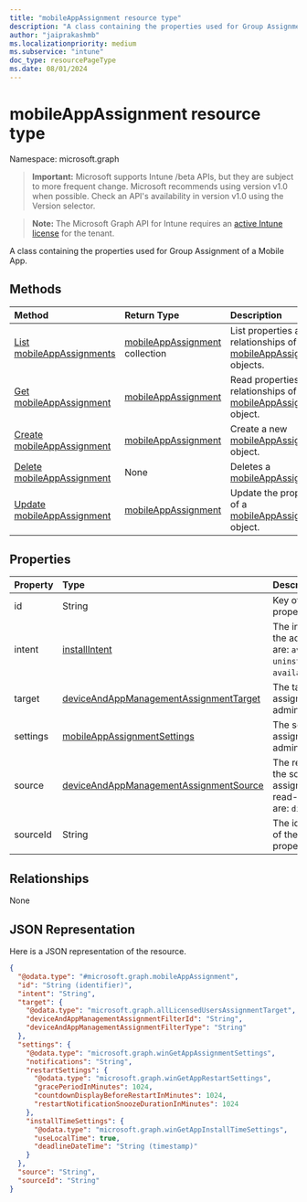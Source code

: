 ```yaml
---
title: "mobileAppAssignment resource type"
description: "A class containing the properties used for Group Assignment of a Mobile App."
author: "jaiprakashmb"
ms.localizationpriority: medium
ms.subservice: "intune"
doc_type: resourcePageType
ms.date: 08/01/2024
---
```


# mobileAppAssignment resource type

Namespace: microsoft.graph

> **Important:** Microsoft supports Intune /beta APIs, but they are subject to more frequent change. Microsoft recommends using version v1.0 when possible. Check an API's availability in version v1.0 using the Version selector.

> **Note:** The Microsoft Graph API for Intune requires an [active Intune license](https://go.microsoft.com/fwlink/?linkid=839381) for the tenant.

A class containing the properties used for Group Assignment of a Mobile App.

## Methods
|Method|Return Type|Description|
|:---|:---|:---|
|[List mobileAppAssignments](../api/intune-apps-mobileappassignment-list.md)|[mobileAppAssignment](../resources/intune-apps-mobileappassignment.md) collection|List properties and relationships of the [mobileAppAssignment](../resources/intune-apps-mobileappassignment.md) objects.|
|[Get mobileAppAssignment](../api/intune-apps-mobileappassignment-get.md)|[mobileAppAssignment](../resources/intune-apps-mobileappassignment.md)|Read properties and relationships of the [mobileAppAssignment](../resources/intune-apps-mobileappassignment.md) object.|
|[Create mobileAppAssignment](../api/intune-apps-mobileappassignment-create.md)|[mobileAppAssignment](../resources/intune-apps-mobileappassignment.md)|Create a new [mobileAppAssignment](../resources/intune-apps-mobileappassignment.md) object.|
|[Delete mobileAppAssignment](../api/intune-apps-mobileappassignment-delete.md)|None|Deletes a [mobileAppAssignment](../resources/intune-apps-mobileappassignment.md).|
|[Update mobileAppAssignment](../api/intune-apps-mobileappassignment-update.md)|[mobileAppAssignment](../resources/intune-apps-mobileappassignment.md)|Update the properties of a [mobileAppAssignment](../resources/intune-apps-mobileappassignment.md) object.|

## Properties
|Property|Type|Description|
|:---|:---|:---|
|id|String|Key of the entity. This property is read-only.|
|intent|[installIntent](../resources/intune-shared-installintent.md)|The install intent defined by the admin. Possible values are: `available`, `required`, `uninstall`, `availableWithoutEnrollment`.|
|target|[deviceAndAppManagementAssignmentTarget](../resources/intune-shared-deviceandappmanagementassignmenttarget.md)|The target group assignment defined by the admin.|
|settings|[mobileAppAssignmentSettings](../resources/intune-shared-mobileappassignmentsettings.md)|The settings for target assignment defined by the admin.|
|source|[deviceAndAppManagementAssignmentSource](../resources/intune-shared-deviceandappmanagementassignmentsource.md)|The resource type which is the source for the assignment. This property is read-only. Possible values are: `direct`, `policySets`.|
|sourceId|String|The identifier of the source of the assignment. This property is read-only.|

## Relationships
None

## JSON Representation
Here is a JSON representation of the resource.
<!-- {
  "blockType": "resource",
  "keyProperty": "id",
  "@odata.type": "microsoft.graph.mobileAppAssignment"
}
-->
``` json
{
  "@odata.type": "#microsoft.graph.mobileAppAssignment",
  "id": "String (identifier)",
  "intent": "String",
  "target": {
    "@odata.type": "microsoft.graph.allLicensedUsersAssignmentTarget",
    "deviceAndAppManagementAssignmentFilterId": "String",
    "deviceAndAppManagementAssignmentFilterType": "String"
  },
  "settings": {
    "@odata.type": "microsoft.graph.winGetAppAssignmentSettings",
    "notifications": "String",
    "restartSettings": {
      "@odata.type": "microsoft.graph.winGetAppRestartSettings",
      "gracePeriodInMinutes": 1024,
      "countdownDisplayBeforeRestartInMinutes": 1024,
      "restartNotificationSnoozeDurationInMinutes": 1024
    },
    "installTimeSettings": {
      "@odata.type": "microsoft.graph.winGetAppInstallTimeSettings",
      "useLocalTime": true,
      "deadlineDateTime": "String (timestamp)"
    }
  },
  "source": "String",
  "sourceId": "String"
}
```